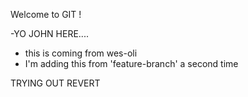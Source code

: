 Welcome to GIT !

-YO JOHN HERE....

- this is coming from wes-oli
- I'm adding this from 'feature-branch' a second time

TRYING OUT REVERT
